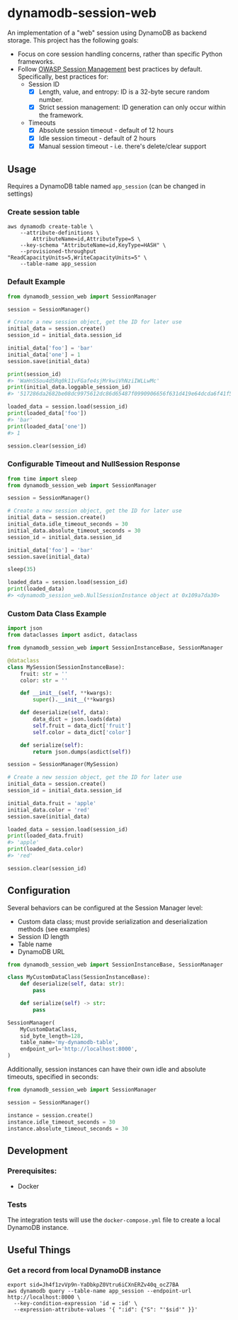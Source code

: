 # dynamodb-session-web

An implementation of a "web" session using DynamoDB as backend storage. This project has the following goals:
* Focus on core session handling concerns, rather than specific Python frameworks.
* Follow [OWASP Session Management](https://cheatsheetseries.owasp.org/cheatsheets/Session_Management_Cheat_Sheet.html) 
best practices by default. Specifically, best practices for:
  * Session ID
    - [X] Length, value, and entropy: ID is a 32-byte secure random number. 
    - [X] Strict session management: ID generation can only occur within the framework.
  * Timeouts
    - [X] Absolute session timeout - default of 12 hours
    - [X] Idle session timeout - default of 2 hours
    - [X] Manual session timeout - i.e. there's delete/clear support

## Usage

Requires a DynamoDB table named `app_session` (can be changed in settings)

### Create session table

```shell
aws dynamodb create-table \
    --attribute-definitions \
        AttributeName=id,AttributeType=S \
    --key-schema "AttributeName=id,KeyType=HASH" \
    --provisioned-throughput "ReadCapacityUnits=5,WriteCapacityUnits=5" \
    --table-name app_session 
```

### Default Example
```python
from dynamodb_session_web import SessionManager

session = SessionManager()

# Create a new session object, get the ID for later use
initial_data = session.create()
session_id = initial_data.session_id

initial_data['foo'] = 'bar'
initial_data['one'] = 1
session.save(initial_data)

print(session_id)
#> 'WaHnSSou4d5Rq0k11vFGafe4sjMrkwiVhNziIWLLwMc'
print(initial_data.loggable_session_id)
#> '517286da2682be08dc9975612dc86d65487f0990906656f631d419e64dcda6f41f5e0529c290663be315524a0b35777645e0e827d2e982a048b5e2b4bba4e02b'

loaded_data = session.load(session_id)
print(loaded_data['foo'])
#> 'bar'
print(loaded_data['one'])
#> 1

session.clear(session_id)
```

### Configurable Timeout and NullSession Response
```python
from time import sleep
from dynamodb_session_web import SessionManager

session = SessionManager()

# Create a new session object, get the ID for later use
initial_data = session.create()
initial_data.idle_timeout_seconds = 30
initial_data.absolute_timeout_seconds = 30
session_id = initial_data.session_id

initial_data['foo'] = 'bar'
session.save(initial_data)

sleep(35)

loaded_data = session.load(session_id)
print(loaded_data)
#> <dynamodb_session_web.NullSessionInstance object at 0x109a7da30>
```


### Custom Data Class Example
```python
import json
from dataclasses import asdict, dataclass

from dynamodb_session_web import SessionInstanceBase, SessionManager

@dataclass
class MySession(SessionInstanceBase):
    fruit: str = ''
    color: str = ''

    def __init__(self, **kwargs):
        super().__init__(**kwargs)

    def deserialize(self, data):
        data_dict = json.loads(data)
        self.fruit = data_dict['fruit']
        self.color = data_dict['color']

    def serialize(self):
        return json.dumps(asdict(self))

session = SessionManager(MySession)

# Create a new session object, get the ID for later use
initial_data = session.create()
session_id = initial_data.session_id

initial_data.fruit = 'apple'
initial_data.color = 'red'
session.save(initial_data)

loaded_data = session.load(session_id)
print(loaded_data.fruit)
#> 'apple'
print(loaded_data.color)
#> 'red'

session.clear(session_id)
```

## Configuration

Several behaviors can be configured at the Session Manager level:
* Custom data class; must provide serialization and deserialization methods (see examples)
* Session ID length
* Table name
* DynamoDB URL

```python
from dynamodb_session_web import SessionInstanceBase, SessionManager

class MyCustomDataClass(SessionInstanceBase):
    def deserialize(self, data: str):
        pass

    def serialize(self) -> str:
        pass

SessionManager(
    MyCustomDataClass,
    sid_byte_length=128,
    table_name='my-dynamodb-table',
    endpoint_url='http://localhost:8000',
)
```

Additionally, session instances can have their own idle and absolute timeouts, specified in seconds:

```python
from dynamodb_session_web import SessionManager

session = SessionManager()

instance = session.create()
instance.idle_timeout_seconds = 30
instance.absolute_timeout_seconds = 30
```

## Development

### Prerequisites:

* Docker

### Tests

The integration tests will use the `docker-compose.yml` file to create a local DynamoDB instance.

## Useful Things

### Get a record from local DynamoDB instance

```shell
export sid=Jh4f1zvVp9n-YaDbkpZ0Vtru6iCXnERZv40q_ocZ7BA
aws dynamodb query --table-name app_session --endpoint-url http://localhost:8000 \
  --key-condition-expression 'id = :id' \
  --expression-attribute-values '{ ":id": {"S": "'$sid'" }}'
```
